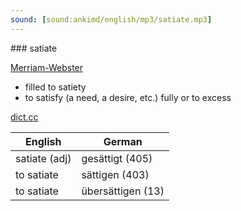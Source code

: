 ```yaml
---
sound: [sound:ankimd/english/mp3/satiate.mp3]
---
```


\### satiate

[Merriam-Webster](https://www.merriam-webster.com/dictionary/satiate)

- filled to satiety
- to satisfy (a need, a desire, etc.) fully or to excess

[dict.cc](https://www.dict.cc/satiate)

| English        | German       |
| -------------- | ------------ |
| satiate (adj) | gesättigt (405) |
| to satiate | sättigen (403) |
| to satiate | übersättigen (13) |
